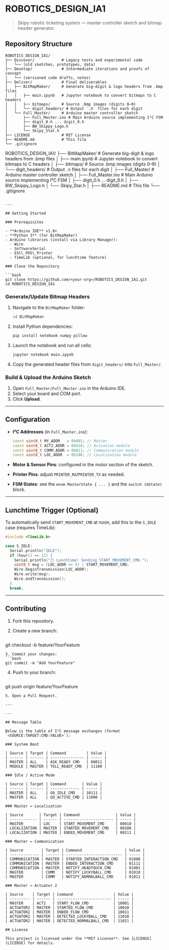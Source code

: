 # ROBOTICS\_DESIGN\_IA1

> Skipy robotic ticketing system — master controller sketch and bitmap header generator.

## Repository Structure

```
ROBOTICS_DESIGN_IA1/
├── Discover/            # Legacy tests and experimental code
│   └── (old sketches, prototypes, data)
├── Develop/             # Intermediate iterations and proofs of concept
│   └── (versioned code drafts, notes)
├── Deliver/             # Final deliverables
│   ├── BitMapMaker/     # Generate big-digit & logo headers from .bmp files
│   │   ├── main.ipynb   # Jupyter notebook to convert bitmaps to C headers
│   │   ├── bitmaps/     # Source .bmp images (digits 0–9)
│   │   └── digit_headers/ # Output `.h` files for each digit
│   └── Full_Master/     # Arduino master controller sketch
│       ├── Full_Master.ino # Main Arduino source implementing I²C FSM
│       ├── digit_0.h ... digit_9.h
│       ├── BW_Skippy_Logo.h
│       └── Skipy_Star.h
├── LICENSE              # MIT License
├── README.md            # This file
└── .gitignore
```

ROBOTICS\_DESIGN\_IA1/
├── BitMapMaker/            # Generate big-digit & logo headers from .bmp files
│   ├── main.ipynb          # Jupyter notebook to convert bitmaps to C headers
│   ├── bitmaps/            # Source .bmp images (digits 0–9)
│   └── digit\_headers/      # Output `.h` files for each digit
│
├── Full\_Master/            # Arduino master controller sketch
│   ├── Full\_Master.ino     # Main Arduino source implementing I²C FSM
│   ├── digit\_0.h ... digit\_9.h
│   ├── BW\_Skippy\_Logo.h
│   └── Skipy\_Star.h
│
├── README.md               # This file
└── .gitignore

````

---

## Getting Started

### Prerequisites

- **Arduino IDE** v1.8+
- **Python 3** (for BitMapMaker)
- Arduino libraries (install via Library Manager):
  - Wire
  - SoftwareSerial
  - ESC\_POS\_Printer
  - TimeLib (optional, for lunchtime feature)

### Clone the Repository

```bash
git clone https://github.com/<your-org>/ROBOTICS_DESIGN_IA1.git
cd ROBOTICS_DESIGN_IA1
````

### Generate/Update Bitmap Headers

1. Navigate to the `BitMapMaker` folder:

   ```bash
   cd BitMapMaker
   ```
2. Install Python dependencies:

   ```bash
   pip install notebook numpy pillow
   ```
3. Launch the notebook and run all cells:

   ```bash
   jupyter notebook main.ipynb
   ```
4. Copy the generated header files from `digit_headers/` into `Full_Master/`.

### Build & Upload the Arduino Sketch

1. Open `Full_Master/Full_Master.ino` in the Arduino IDE.
2. Select your board and COM port.
3. Click **Upload**.

---

## Configuration

* **I²C Addresses** (in `Full_Master.ino`):

  ```cpp
  const uint8_t MY_ADDR   = 0b001; // Master
  const uint8_t ACT2_ADDR = 0b010; // Actuation module
  const uint8_t COMM_ADDR = 0b011; // Communication module
  const uint8_t LOC_ADDR  = 0b100; // Localization module
  ```
* **Motor & Sensor Pins**: configured in the motor section of the sketch.
* **Printer Pins**: adjust `PRINTER_RX`/`PRINTER_TX` as needed.
* **FSM States**: see the `enum MasterState { ... }` and the `switch (mState)` block.

---

## Lunchtime Trigger (Optional)

To automatically send `START_MOVEMENT_CMD` at noon, add this to the `S_IDLE` case (requires TimeLib):

```cpp
#include <TimeLib.h>

case S_IDLE:
  Serial.println("IDLE");
  if (hour() == 12) {
    Serial.println("🕛 Lunchtime! Sending START_MOVEMENT_CMD.");
    uint8_t msg = (LOC_ADDR << 5) | START_MOVEMENT_CMD;
    Wire.beginTransmission(LOC_ADDR);
    Wire.write(msg);
    Wire.endTransmission();
  }
  break;
```

---

## Contributing

1. Fork this repository.
2. Create a new branch:

   ```bash
   ```

git checkout -b feature/YourFeature

````
3. Commit your changes:
```bash
git commit -m "Add YourFeature"
````

4. Push to your branch:

   ```bash
   ```

git push origin feature/YourFeature

```
5. Open a Pull Request.

---

---

## Message Table

Below is the table of I²C message exchanges (format `<SOURCE:TARGET:CMD:VALUE>`):

### System Boot

| Source | Target | Command         | Value |
| ------ | ------ | --------------- | ----- |
| MASTER | ALL    | ASK_READY_CMD   | 00011 |
| MODULE | MASTER | TELL_READY_CMD  | 11100 |

### Idle / Active Mode

| Source | Target | Command       | Value |
| ------ | ------ | ------------- | ----- |
| MASTER | ALL    | GO_IDLE_CMD   | 10111 |
| MASTER | ALL    | GO_ACTIVE_CMD | 11000 |

### Master ↔ Localization

| Source       | Target | Command                | Value |
| ------------ | ------ | ---------------------- | ----- |
| MASTER       | LOC    | START_MOVEMENT_CMD     | 00010 |
| LOCALIZATION | MASTER | STARTED_MOVEMENT_CMD   | 00100 |
| LOCALIZATION | MASTER | ENDED_MOVEMENT_CMD     | 00111 |

### Master ↔ Communication

| Source        | Target | Command                   | Value |
| ------------- | ------ | ------------------------- | ----- |
| COMMUNICATION | MASTER | STARTED_INTERACTION_CMD   | 01000 |
| COMMUNICATION | MASTER | ENDED_INTERACTION_CMD     | 01111 |
| COMMUNICATION | MASTER | NOTIFY_HEADTOUCH_CMD      | 01001 |
| MASTER        | COMM   | NOTIFY_LUCKYBALL_CMD      | 01010 |
| MASTER        | COMM   | NOTIFY_NORMALBALL_CMD     | 01011 |

### Master ↔ Actuator 2

| Source    | Target | Command                  | Value |
| --------- | ------ | ------------------------ | ----- |
| MASTER    | ACT2   | START_FLOW_CMD           | 10001 |
| ACTUATOR2 | MASTER | STARTED_FLOW_CMD         | 10010 |
| ACTUATOR2 | MASTER | ENDED_FLOW_CMD           | 10011 |
| ACTUATOR2 | MASTER | DETECTED_LUCKYBALL_CMD   | 11010 |
| ACTUATOR2 | MASTER | DETECTED_NORMALBALL_CMD  | 11011 | 

## License

This project is licensed under the **MIT License**. See [LICENSE](LICENSE) for details.

```
